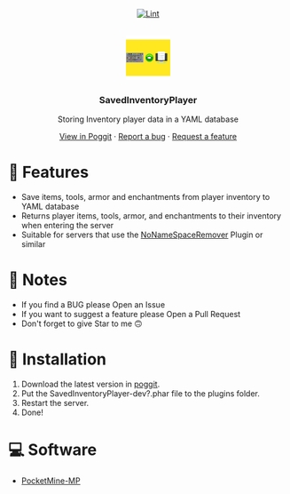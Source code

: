 <!-- PROJECT BADGES -->
<div align="center">

[![Lint](https://poggit.pmmp.io/ci.shield/MyFreds/SavedInventoryPlayer/SavedInventoryPlayer)](https://poggit.pmmp.io/ci/MyFreds/SavedInventoryPlayer/SavedInventoryPlayer)

</div>


<!-- PROJECT LOGO -->
<br />
<div align="center">
  <img src="https://github.com/MyFreds/SavedInventoryPlayer/blob/main/icon.png" alt="Logo" width="80" height="80">
  <h3>SavedInventoryPlayer</h3>
  <p align="center">
    Storing Inventory player data in a YAML database


[View in Poggit](https://poggit.pmmp.io/ci/MyFreds/SavedInventoryPlayer/SavedInventoryPlayer) · [Report a bug](https://github.com/MyFreds/SavedInventoryPlayer/issues) · [Request a feature](https://github.com/MyFreds/SavedInventoryPlayer/issues)

  </p>
</div>


<!-- ABOUT THE PROJECT -->

# 📌 Features

- Save items, tools, armor and enchantments from player inventory to YAML database
- Returns player items, tools, armor, and enchantments to their inventory when entering the server
- Suitable for servers that use the [NoNameSpaceRemover](https://poggit.pmmp.io/ci/taylordevs/NameSpaceRemover/NameSpaceRemover) Plugin or similar

# 📔 Notes
- If you find a BUG please Open an Issue
- If you want to suggest a feature please Open a Pull Request
- Don't forget to give Star to me 🙃

# 🔁 Installation

1. Download the latest version in [poggit](https://poggit.pmmp.io/ci/MyFreds/SavedInventoryPlayer/SavedInventoryPlayer).
2. Put the SavedInventoryPlayer-dev?.phar file to the plugins folder.
3. Restart the server.
4. Done!

# 💻 Software
- [PocketMine-MP](https://github.com/pmmp/PocketMine-MP/releases)
